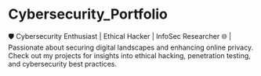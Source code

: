 # Cybersecurity_Portfolio
🛡️ Cybersecurity Enthusiast | Ethical Hacker | InfoSec Researcher 🌐 | Passionate about securing digital landscapes and enhancing online privacy. Check out my projects for insights into ethical hacking, penetration testing, and cybersecurity best practices.

